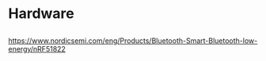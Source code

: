 Hardware
==


##
https://www.nordicsemi.com/eng/Products/Bluetooth-Smart-Bluetooth-low-energy/nRF51822
